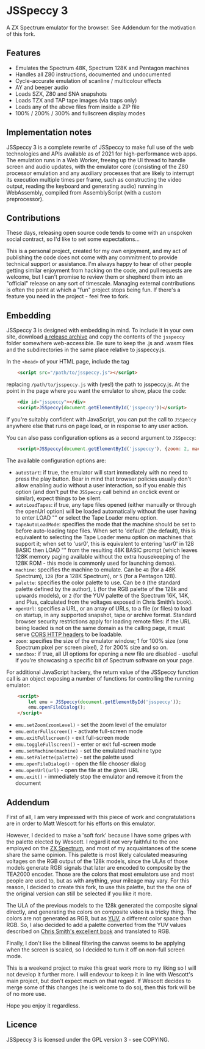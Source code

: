 # JSSpeccy 3

A ZX Spectrum emulator for the browser.
See Addendum for the motivation of this fork.

## Features

* Emulates the Spectrum 48K, Spectrum 128K and Pentagon machines
* Handles all Z80 instructions, documented and undocumented
* Cycle-accurate emulation of scanline / multicolour effects
* AY and beeper audio
* Loads SZX, Z80 and SNA snapshots
* Loads TZX and TAP tape images (via traps only)
* Loads any of the above files from inside a ZIP file
* 100% / 200% / 300% and fullscreen display modes

## Implementation notes

JSSpeccy 3 is a complete rewrite of JSSpeccy to make full use of the web technologies and APIs available as of 2021 for high-performance web apps. The emulation runs in a Web Worker, freeing up the UI thread to handle screen and audio updates, with the emulator core (consisting of the Z80 processor emulation and any auxiliary processes that are likely to interrupt its execution multiple times per frame, such as constructing the video output, reading the keyboard and generating audio) running in WebAssembly, compiled from AssemblyScript (with a custom preprocessor).

## Contributions

These days, releasing open source code tends to come with an unspoken social contract, so I'd like to set some expectations...

This is a personal project, created for my own enjoyment, and my act of publishing the code does not come with any commitment to provide technical support or assistance. I'm always happy to hear of other people getting similar enjoyment from hacking on the code, and pull requests are welcome, but I can't promise to review them or shepherd them into an "official" release on any sort of timescale. Managing external contributions is often the point at which a "fun" project stops being fun. If there's a feature you need in the project - feel free to fork.

## Embedding

JSSpeccy 3 is designed with embedding in mind. To include it in your own site, download [a release archive](https://github.com/gasman/jsspeccy3/releases) and copy the contents of the `jsspeccy` folder somewhere web-accessible. Be sure to keep the .js and .wasm files and the subdirectories in the same place relative to jsspeccy.js.

In the `<head>` of your HTML page, include the tag

```html
    <script src="/path/to/jsspeccy.js"></script>
```

replacing `/path/to/jsspeccy.js` with (yes!) the path to jsspeccy.js. At the point in the page where you want the emulator to show, place the code:

```html
    <div id="jsspeccy"></div>
    <script>JSSpeccy(document.getElementById('jsspeccy'))</script>
```

If you're suitably confident with JavaScript, you can put the call to `JSSpeccy` anywhere else that runs on page load, or in response to any user action.

You can also pass configuration options as a second argument to `JSSpeccy`:

```html
    <script>JSSpeccy(document.getElementById('jsspeccy'), {zoom: 2, machine: 48})</script>
```

The available configuration options are:

* `autoStart`: if true, the emulator will start immediately with no need to press the play button. Bear in mind that browser policies usually don't allow enabling audio without a user interaction, so if you enable this option (and don't put the `JSSpeccy` call behind an onclick event or similar), expect things to be silent.
* `autoLoadTapes`: if true, any tape files opened (either manually or through the openUrl option) will be loaded automatically without the user having to enter LOAD "" or select the Tape Loader menu option.
* `tapeAutoLoadMode`: specifies the mode that the machine should be set to before auto-loading tape files. When set to 'default' (the default), this is equivalent to selecting the Tape Loader menu option on machines that support it; when set to 'usr0', this is equivalent to entering 'usr0' in 128 BASIC then LOAD "" from the resulting 48K BASIC prompt (which leaves 128K memory paging available without the extra housekeeping of the 128K ROM - this mode is commonly used for launching demos).
* `machine`: specifies the machine to emulate. Can be `48` (for a 48K Spectrum), `128` (for a 128K Spectrum), or `5` (for a Pentagon 128).
* `palette`: specifies the color palette to use. Can be `0` (the standard palette defined by the author), `1` (for the RGB palette of the 128k and upwards models), or `2` (for the YUV palette of the Spectrum 16K, 14K, and Plus, calculated from the voltages exposed in Chris Smith’s book).
* `openUrl`: specifies a URL, or an array of URLs, to a file (or files) to load on startup, in any supported snapshot, tape or archive format. Standard browser security restrictions apply for loading remote files: if the URL being loaded is not on the same domain as the calling page, it must serve [CORS HTTP headers](https://developer.mozilla.org/en-US/docs/Web/HTTP/CORS) to be loadable.
* `zoom`: specifies the size of the emulator window; 1 for 100% size (one Spectrum pixel per screen pixel), 2 for 200% size and so on.
* `sandbox`: if true, all UI options for opening a new file are disabled - useful if you're showcasing a specific bit of Spectrum software on your page.

For additional JavaScript hackery, the return value of the JSSpeccy function call is an object exposing a number of functions for controlling the running emulator:

```html
    <script>
        let emu = JSSpeccy(document.getElementById('jsspeccy'));
        emu.openFileDialog();
    </script>
```

* `emu.setZoom(zoomLevel)` - set the zoom level of the emulator
* `emu.enterFullscreen()` - activate full-screen mode
* `emu.exitFullscreen()` - exit full-screen mode
* `emu.toggleFullscreen()` - enter or exit full-screen mode
* `emu.setMachine(machine)` - set the emulated machine type
* `emu.setPalette(palette)` - set the palette used
* `emu.openFileDialog()` - open the file chooser dialog
* `emu.openUrl(url)` - open the file at the given URL
* `emu.exit()` - immediately stop the emulator and remove it from the document

## Addendum

First of all, I am very impressed with this piece of work and congratulations are in order to Matt Wescott for his efforts on this emulator.

However, I decided to make a 'soft fork' because I have some gripes with the palette elected by Wescott.
I regard it not very faithful to the one employed on the [ZX Spectrum](https://en.wikipedia.org/wiki/ZX_Spectrum_graphic_modes#Colour_palette), and most of my acquaintances of the scene share the same opinion.
This palette is most likely calculated measuring voltages on the RGB output of the 128k models, since the ULAs of those models generate RGBI signals that later are encoded to composite by the TEA2000 encoder.
Those are the colors that most emulators use and most people are used to, but as with anything, your mileage may vary.
For this reason, I decided to create this fork, to use this palette, but the the one of the original version can still be selected if you like it more.

The ULA of the previous models to the 128k generated the composite signal directly, and generating the colors on composite video is a tricky thing.
The colors are not generated as RGB, but as [YUV](https://en.wikipedia.org/wiki/YUV), a different color space than RGB.
So, I also decided to add a palette converted from the YUV values described on [Chris Smith's excellent book](http://www.zxdesign.info/book/) and translated to RGB.

Finally, I don't like the bilineal filtering the canvas seems to be applying when the screen is scaled, so I decided to turn it off on non-full screen mode.

This is a weekend project to make this great work more to my liking so I will not develop it further more.
I will endevour to keep it in line with Wescott's main project, but don't expect much on that regard.
If Wescott decides to merge some of this changes (he is welcome to do so), then this fork will be of no more use.

Hope you enjoy it regardless.

## Licence

JSSpeccy 3 is licensed under the GPL version 3 - see COPYING.
